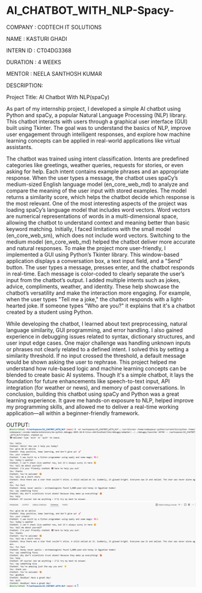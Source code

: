 # AI_CHATBOT_WITH_NLP-Spacy-

COMPANY : CODTECH IT SOLUTIONS

NAME : KASTURI GHADI

INTERN ID : CT04DG3368

DURATION : 4 WEEKS

MENTOR : NEELA SANTHOSH KUMAR

DESCRIPTION:

Project Title: AI Chatbot With NLP(spaCy)

As part of my internship project, I developed a simple AI chatbot using Python and spaCy, a popular Natural Language Processing (NLP) library. This chatbot interacts with users through a graphical user interface (GUI) built using Tkinter. The goal was to understand the basics of NLP, improve user engagement through intelligent responses, and explore how machine learning concepts can be applied in real-world applications like virtual assistants.

The chatbot was trained using intent classification. Intents are predefined categories like greetings, weather queries, requests for stories, or even asking for help. Each intent contains example phrases and an appropriate response. When the user types a message, the chatbot uses spaCy’s medium-sized English language model (en_core_web_md) to analyze and compare the meaning of the user input with stored examples. The model returns a similarity score, which helps the chatbot decide which response is the most relevant. One of the most interesting aspects of the project was loading spaCy’s language model that includes word vectors. Word vectors are numerical representations of words in a multi-dimensional space, allowing the chatbot to understand context and meaning better than basic keyword matching. Initially, I faced limitations with the small model (en_core_web_sm), which does not include word vectors. Switching to the medium model (en_core_web_md) helped the chatbot deliver more accurate and natural responses. To make the project more user-friendly, I implemented a GUI using Python’s Tkinter library. This window-based application displays a conversation box, a text input field, and a "Send" button. The user types a message, presses enter, and the chatbot responds in real-time. Each message is color-coded to clearly separate the user’s input from the chatbot’s output. I added multiple intents such as jokes, advice, compliments, weather, and identity. These help showcase the chatbot’s versatility and make the interaction more engaging. For example, when the user types "Tell me a joke," the chatbot responds with a light-hearted joke. If someone types "Who are you?" it explains that it's a chatbot created by a student using Python.

While developing the chatbot, I learned about text preprocessing, natural language similarity, GUI programming, and error handling. I also gained experience in debugging issues related to syntax, dictionary structures, and user input edge cases. One major challenge was handling unknown inputs or phrases not clearly related to a defined intent. I solved this by setting a similarity threshold. If no input crossed the threshold, a default message would be shown asking the user to rephrase. This project helped me understand how rule-based logic and machine learning concepts can be blended to create basic AI systems. Though it's a simple chatbot, it lays the foundation for future enhancements like speech-to-text input, API integration (for weather or news), and memory of past conversations. In conclusion, building this chatbot using spaCy and Python was a great learning experience. It gave me hands-on exposure to NLP, helped improve my programming skills, and allowed me to deliver a real-time working application—all within a beginner-friendly framework.

OUTPUT:
![image](https://github.com/KasturiGhadi/AI_CHATBOT_WITH_NLP-Spacy-/blob/330aa0436cba98e884e3e974b263b885289323d7/Screenshot%202025-07-22%20200018Chatbot.png)
![image](https://github.com/KasturiGhadi/AI_CHATBOT_WITH_NLP-Spacy-/blob/95d497e1d51b77c506dc2acf2b0b8f88db4c45d5/Screenshot%202025-07-22%20200103Chatbot1.png)
